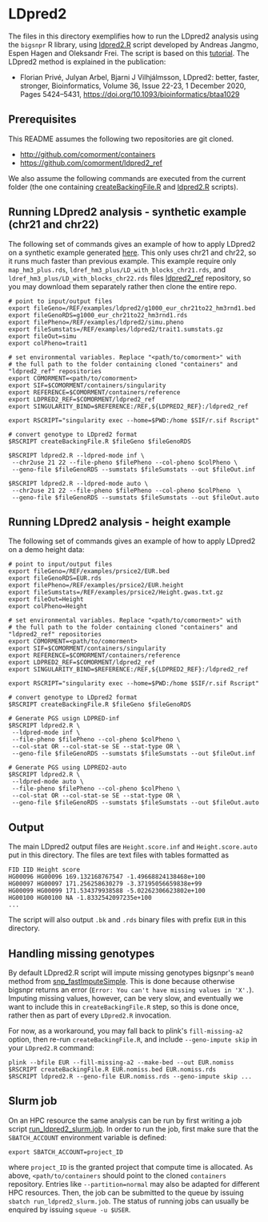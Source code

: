 # LDpred2

The files in this directory exemplifies how to run the LDpred2 analysis using the ``bigsnpr`` R library, using [ldpred2.R](ldpred2.R) script developed by Andreas Jangmo, Espen Hagen and Oleksandr Frei. The script is based on this [tutorial](https://privefl.github.io/bigsnpr/articles/LDpred2.html).
The LDpred2 method is explained in the publication:

- Florian Privé, Julyan Arbel, Bjarni J Vilhjálmsson, LDpred2: better, faster, stronger, Bioinformatics, Volume 36, Issue 22-23, 1 December 2020, Pages 5424–5431, https://doi.org/10.1093/bioinformatics/btaa1029

## Prerequisites

This README assumes the following two repositories are git cloned.

* http://github.com/comorment/containers
* https://github.com/comorment/ldpred2_ref

We also assume the following commands are executed from the current folder
(the one containing [createBackingFile.R](createBackingFile.R) and [ldpred2.R](ldpred2.R) scripts).

<!--

LDpred2 uses genetic maps from [1000 genomes](https://github.com/joepickrell/1000-genomes-genetic-maps) to convert each SNPs physical position to genomic position.
LDpred2 will try to download these which will cause an error without an internet connection. To prevent this behavior, these should be downloaded manually and
the folder where they are stored should be passed to the LDpred2-script using the flag ``--dir-genetic-maps your-genetic/maps-directory``.
 -->

## Running LDpred2 analysis - synthetic example (chr21 and chr22)

The following set of commands gives an example of how to apply LDpred2 on a synthetic example generated [here](ldpred2_simulations.ipynb). This only uses chr21 and chr22, so it runs much faster than previous example.
This example require only  ``map_hm3_plus.rds``, ``ldref_hm3_plus/LD_with_blocks_chr21.rds``, and ``ldref_hm3_plus/LD_with_blocks_chr22.rds`` files [ldpred2_ref](https://github.com/comorment/ldpred2_ref) repository, so you may download them separately rather then clone the entire repo.

```
# point to input/output files
export fileGeno=/REF/examples/ldpred2/g1000_eur_chr21to22_hm3rnd1.bed
export fileGenoRDS=g1000_eur_chr21to22_hm3rnd1.rds
export filePheno=/REF/examples/ldpred2/simu.pheno
export fileSumstats=/REF/examples/ldpred2/trait1.sumstats.gz
export fileOut=simu
export colPheno=trait1

# set environmental variables. Replace "<path/to/comorment>" with 
# the full path to the folder containing cloned "containers" and "ldpred2_ref" repositories
export COMORMENT=<path/to/comorment>
export SIF=$COMORMENT/containers/singularity
export REFERENCE=$COMORMENT/containers/reference
export LDPRED2_REF=$COMORMENT/ldpred2_ref
export SINGULARITY_BIND=$REFERENCE:/REF,${LDPRED2_REF}:/ldpred2_ref

export RSCRIPT="singularity exec --home=$PWD:/home $SIF/r.sif Rscript"

# convert genotype to LDpred2 format
$RSCRIPT createBackingFile.R $fileGeno $fileGenoRDS

$RSCRIPT ldpred2.R --ldpred-mode inf \
 --chr2use 21 22 --file-pheno $filePheno --col-pheno $colPheno \
 --geno-file $fileGenoRDS --sumstats $fileSumstats --out $fileOut.inf

$RSCRIPT ldpred2.R --ldpred-mode auto \
 --chr2use 21 22 --file-pheno $filePheno --col-pheno $colPheno  \
 --geno-file $fileGenoRDS --sumstats $fileSumstats --out $fileOut.auto
```

## Running LDpred2 analysis - height example

The following set of commands gives an example of how to apply LDpred2 on a demo height data:
```
# point to input/output files
export fileGeno=/REF/examples/prsice2/EUR.bed
export fileGenoRDS=EUR.rds
export filePheno=/REF/examples/prsice2/EUR.height
export fileSumstats=/REF/examples/prsice2/Height.gwas.txt.gz
export fileOut=Height
export colPheno=Height

# set environmental variables. Replace "<path/to/comorment>" with 
# the full path to the folder containing cloned "containers" and "ldpred2_ref" repositories
export COMORMENT=<path/to/comorment>
export SIF=$COMORMENT/containers/singularity
export REFERENCE=$COMORMENT/containers/reference
export LDPRED2_REF=$COMORMENT/ldpred2_ref
export SINGULARITY_BIND=$REFERENCE:/REF,${LDPRED2_REF}:/ldpred2_ref

export RSCRIPT="singularity exec --home=$PWD:/home $SIF/r.sif Rscript"

# convert genotype to LDpred2 format
$RSCRIPT createBackingFile.R $fileGeno $fileGenoRDS

# Generate PGS usign LDPRED-inf
$RSCRIPT ldpred2.R \
 --ldpred-mode inf \
 --file-pheno $filePheno --col-pheno $colPheno \
 --col-stat OR --col-stat-se SE --stat-type OR \
 --geno-file $fileGenoRDS --sumstats $fileSumstats --out $fileOut.inf

# Generate PGS using LDPRED2-auto
$RSCRIPT ldpred2.R \
 --ldpred-mode auto \
 --file-pheno $filePheno --col-pheno $colPheno \
 --col-stat OR --col-stat-se SE --stat-type OR \
 --geno-file $fileGenoRDS --sumstats $fileSumstats --out $fileOut.auto
```

## Output

The main LDpred2 output files are ``Height.score.inf`` and ``Height.score.auto`` put in this directory. 
The files are text files with tables formatted as 
```
FID IID Height score
HG00096 HG00096 169.132168767547 -1.49668824138468e+100
HG00097 HG00097 171.256258630279 -3.37195056659838e+99
HG00099 HG00099 171.534379938588 -5.02262306623802e+100
HG00100 HG00100 NA -1.8332542097235e+100
...
```

The script will also output ``.bk`` and ``.rds`` binary files with prefix ``EUR`` in this directory.

## Handling missing genotypes

By default LDpred2.R script will impute missing genotypes bigsnpr's ``mean0`` method from [snp_fastImputeSimple](https://www.rdocumentation.org/packages/bigsnpr/versions/1.6.1/topics/snp_fastImputeSimple).
This is done because otherwise bigsnpr returns an error (``Error: You can't have missing values in 'X'.``).
Imputing missing values, however, can be very slow, and eventually we want to include this in ``createBackingFile.R`` step, so this is done once, rather then as part of every ``LDpred2.R`` invocation.

For now, as a workaround, you may fall back to plink's ``fill-missing-a2`` option, then
re-run ``createBackingFile.R``, and include ``--geno-impute skip`` in your ``LDpred2.R`` command:

```
plink --bfile EUR --fill-missing-a2 --make-bed --out EUR.nomiss
$RSCRIPT createBackingFile.R EUR.nomiss.bed EUR.nomiss.rds
$RSCRIPT ldpred2.R --geno-file EUR.nomiss.rds --geno-impute skip ...
```



## Slurm job

On an HPC resource the same analysis can be run by first writing a job script [run_ldpred2_slurm.job](run_ldpred2_slurm.job).
In order to run the job, first make sure that the ``SBATCH_ACCOUNT`` environment variable is defined:
```
export SBATCH_ACCOUNT=project_ID
```
where ``project_ID`` is the granted project that compute time is allocated. 
As above, ``<path/to/containers`` should point to the cloned ``containers`` repository. 
Entries like ``--partition=normal`` may also be adapted for different HPC resources.
Then, the job can be submitted to the queue by issuing ``sbatch run_ldpred2_slurm.job``. 
The status of running jobs can usually be enquired by issuing ``squeue -u $USER``. 
